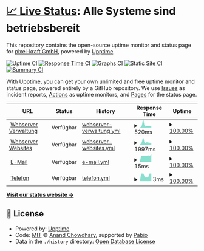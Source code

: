 # [📈 Live Status](https://status.pixel-kraft.de): <!--live status--> **Alle Systeme sind betriebsbereit**

This repository contains the open-source uptime monitor and status page for [pixel-kraft GmbH](https://pixel-kraft.de), powered by [Upptime](https://github.com/upptime/upptime).

[![Uptime CI](https://github.com/pixel-kraft/status/workflows/Uptime%20CI/badge.svg)](https://github.com/pixel-kraft/status/actions?query=workflow%3A%22Uptime+CI%22)
[![Response Time CI](https://github.com/pixel-kraft/status/workflows/Response%20Time%20CI/badge.svg)](https://github.com/pixel-kraft/status/actions?query=workflow%3A%22Response+Time+CI%22)
[![Graphs CI](https://github.com/pixel-kraft/status/workflows/Graphs%20CI/badge.svg)](https://github.com/pixel-kraft/status/actions?query=workflow%3A%22Graphs+CI%22)
[![Static Site CI](https://github.com/pixel-kraft/status/workflows/Static%20Site%20CI/badge.svg)](https://github.com/pixel-kraft/status/actions?query=workflow%3A%22Static+Site+CI%22)
[![Summary CI](https://github.com/pixel-kraft/status/workflows/Summary%20CI/badge.svg)](https://github.com/pixel-kraft/status/actions?query=workflow%3A%22Summary+CI%22)

With [Upptime](https://upptime.js.org), you can get your own unlimited and free uptime monitor and status page, powered entirely by a GitHub repository. We use [Issues](https://github.com/pixel-kraft/status/issues) as incident reports, [Actions](https://github.com/pixel-kraft/status/actions) as uptime monitors, and [Pages](https://status.pixel-kraft.de) for the status page.

<!--start: status pages-->
<!-- This summary is generated by Upptime (https://github.com/upptime/upptime) -->
<!-- Do not edit this manually, your changes will be overwritten -->
<!-- prettier-ignore -->
| URL | Status | History | Response Time | Uptime |
| --- | ------ | ------- | ------------- | ------ |
| <img alt="" src="https://icons.duckduckgo.com/ip3/server.pixel-kraft.de.ico" height="13"> [Webserver Verwaltung](https://server.pixel-kraft.de/) | Verfügbar | [webserver-verwaltung.yml](https://github.com/pixel-kraft/status/commits/HEAD/history/webserver-verwaltung.yml) | <details><summary><img alt="Response time graph" src="./graphs/webserver-verwaltung/response-time-week.png" height="20"> 520ms</summary><br><a href="https://status.pixel-kraft.de/history/webserver-verwaltung"><img alt="Response time 365" src="https://img.shields.io/endpoint?url=https%3A%2F%2Fraw.githubusercontent.com%2Fpixel-kraft%2Fstatus%2FHEAD%2Fapi%2Fwebserver-verwaltung%2Fresponse-time.json"></a><br><a href="https://status.pixel-kraft.de/history/webserver-verwaltung"><img alt="24-hour response time 284" src="https://img.shields.io/endpoint?url=https%3A%2F%2Fraw.githubusercontent.com%2Fpixel-kraft%2Fstatus%2FHEAD%2Fapi%2Fwebserver-verwaltung%2Fresponse-time-day.json"></a><br><a href="https://status.pixel-kraft.de/history/webserver-verwaltung"><img alt="7-day response time 520" src="https://img.shields.io/endpoint?url=https%3A%2F%2Fraw.githubusercontent.com%2Fpixel-kraft%2Fstatus%2FHEAD%2Fapi%2Fwebserver-verwaltung%2Fresponse-time-week.json"></a><br><a href="https://status.pixel-kraft.de/history/webserver-verwaltung"><img alt="30-day response time 380" src="https://img.shields.io/endpoint?url=https%3A%2F%2Fraw.githubusercontent.com%2Fpixel-kraft%2Fstatus%2FHEAD%2Fapi%2Fwebserver-verwaltung%2Fresponse-time-month.json"></a><br><a href="https://status.pixel-kraft.de/history/webserver-verwaltung"><img alt="1-year response time 365" src="https://img.shields.io/endpoint?url=https%3A%2F%2Fraw.githubusercontent.com%2Fpixel-kraft%2Fstatus%2FHEAD%2Fapi%2Fwebserver-verwaltung%2Fresponse-time-year.json"></a></details> | <details><summary><a href="https://status.pixel-kraft.de/history/webserver-verwaltung">100.00%</a></summary><a href="https://status.pixel-kraft.de/history/webserver-verwaltung"><img alt="All-time uptime 99.89%" src="https://img.shields.io/endpoint?url=https%3A%2F%2Fraw.githubusercontent.com%2Fpixel-kraft%2Fstatus%2FHEAD%2Fapi%2Fwebserver-verwaltung%2Fuptime.json"></a><br><a href="https://status.pixel-kraft.de/history/webserver-verwaltung"><img alt="24-hour uptime 100.00%" src="https://img.shields.io/endpoint?url=https%3A%2F%2Fraw.githubusercontent.com%2Fpixel-kraft%2Fstatus%2FHEAD%2Fapi%2Fwebserver-verwaltung%2Fuptime-day.json"></a><br><a href="https://status.pixel-kraft.de/history/webserver-verwaltung"><img alt="7-day uptime 100.00%" src="https://img.shields.io/endpoint?url=https%3A%2F%2Fraw.githubusercontent.com%2Fpixel-kraft%2Fstatus%2FHEAD%2Fapi%2Fwebserver-verwaltung%2Fuptime-week.json"></a><br><a href="https://status.pixel-kraft.de/history/webserver-verwaltung"><img alt="30-day uptime 99.89%" src="https://img.shields.io/endpoint?url=https%3A%2F%2Fraw.githubusercontent.com%2Fpixel-kraft%2Fstatus%2FHEAD%2Fapi%2Fwebserver-verwaltung%2Fuptime-month.json"></a><br><a href="https://status.pixel-kraft.de/history/webserver-verwaltung"><img alt="1-year uptime 99.89%" src="https://img.shields.io/endpoint?url=https%3A%2F%2Fraw.githubusercontent.com%2Fpixel-kraft%2Fstatus%2FHEAD%2Fapi%2Fwebserver-verwaltung%2Fuptime-year.json"></a></details>
| <img alt="" src="https://icons.duckduckgo.com/ip3/pixel-kraft.de.ico" height="13"> [Webserver Websites](https://pixel-kraft.de/) | Verfügbar | [webserver-websites.yml](https://github.com/pixel-kraft/status/commits/HEAD/history/webserver-websites.yml) | <details><summary><img alt="Response time graph" src="./graphs/webserver-websites/response-time-week.png" height="20"> 1997ms</summary><br><a href="https://status.pixel-kraft.de/history/webserver-websites"><img alt="Response time 1544" src="https://img.shields.io/endpoint?url=https%3A%2F%2Fraw.githubusercontent.com%2Fpixel-kraft%2Fstatus%2FHEAD%2Fapi%2Fwebserver-websites%2Fresponse-time.json"></a><br><a href="https://status.pixel-kraft.de/history/webserver-websites"><img alt="24-hour response time 1223" src="https://img.shields.io/endpoint?url=https%3A%2F%2Fraw.githubusercontent.com%2Fpixel-kraft%2Fstatus%2FHEAD%2Fapi%2Fwebserver-websites%2Fresponse-time-day.json"></a><br><a href="https://status.pixel-kraft.de/history/webserver-websites"><img alt="7-day response time 1997" src="https://img.shields.io/endpoint?url=https%3A%2F%2Fraw.githubusercontent.com%2Fpixel-kraft%2Fstatus%2FHEAD%2Fapi%2Fwebserver-websites%2Fresponse-time-week.json"></a><br><a href="https://status.pixel-kraft.de/history/webserver-websites"><img alt="30-day response time 1469" src="https://img.shields.io/endpoint?url=https%3A%2F%2Fraw.githubusercontent.com%2Fpixel-kraft%2Fstatus%2FHEAD%2Fapi%2Fwebserver-websites%2Fresponse-time-month.json"></a><br><a href="https://status.pixel-kraft.de/history/webserver-websites"><img alt="1-year response time 1544" src="https://img.shields.io/endpoint?url=https%3A%2F%2Fraw.githubusercontent.com%2Fpixel-kraft%2Fstatus%2FHEAD%2Fapi%2Fwebserver-websites%2Fresponse-time-year.json"></a></details> | <details><summary><a href="https://status.pixel-kraft.de/history/webserver-websites">100.00%</a></summary><a href="https://status.pixel-kraft.de/history/webserver-websites"><img alt="All-time uptime 99.89%" src="https://img.shields.io/endpoint?url=https%3A%2F%2Fraw.githubusercontent.com%2Fpixel-kraft%2Fstatus%2FHEAD%2Fapi%2Fwebserver-websites%2Fuptime.json"></a><br><a href="https://status.pixel-kraft.de/history/webserver-websites"><img alt="24-hour uptime 100.00%" src="https://img.shields.io/endpoint?url=https%3A%2F%2Fraw.githubusercontent.com%2Fpixel-kraft%2Fstatus%2FHEAD%2Fapi%2Fwebserver-websites%2Fuptime-day.json"></a><br><a href="https://status.pixel-kraft.de/history/webserver-websites"><img alt="7-day uptime 100.00%" src="https://img.shields.io/endpoint?url=https%3A%2F%2Fraw.githubusercontent.com%2Fpixel-kraft%2Fstatus%2FHEAD%2Fapi%2Fwebserver-websites%2Fuptime-week.json"></a><br><a href="https://status.pixel-kraft.de/history/webserver-websites"><img alt="30-day uptime 99.88%" src="https://img.shields.io/endpoint?url=https%3A%2F%2Fraw.githubusercontent.com%2Fpixel-kraft%2Fstatus%2FHEAD%2Fapi%2Fwebserver-websites%2Fuptime-month.json"></a><br><a href="https://status.pixel-kraft.de/history/webserver-websites"><img alt="1-year uptime 99.89%" src="https://img.shields.io/endpoint?url=https%3A%2F%2Fraw.githubusercontent.com%2Fpixel-kraft%2Fstatus%2FHEAD%2Fapi%2Fwebserver-websites%2Fuptime-year.json"></a></details>
| <img alt="" src="https://icons.duckduckgo.com/ip3/null.ico" height="13"> [E-Mail](wp1118605.mail.server-he.de) | Verfügbar | [e-mail.yml](https://github.com/pixel-kraft/status/commits/HEAD/history/e-mail.yml) | <details><summary><img alt="Response time graph" src="./graphs/e-mail/response-time-week.png" height="20"> 15ms</summary><br><a href="https://status.pixel-kraft.de/history/e-mail"><img alt="Response time 17" src="https://img.shields.io/endpoint?url=https%3A%2F%2Fraw.githubusercontent.com%2Fpixel-kraft%2Fstatus%2FHEAD%2Fapi%2Fe-mail%2Fresponse-time.json"></a><br><a href="https://status.pixel-kraft.de/history/e-mail"><img alt="24-hour response time 14" src="https://img.shields.io/endpoint?url=https%3A%2F%2Fraw.githubusercontent.com%2Fpixel-kraft%2Fstatus%2FHEAD%2Fapi%2Fe-mail%2Fresponse-time-day.json"></a><br><a href="https://status.pixel-kraft.de/history/e-mail"><img alt="7-day response time 15" src="https://img.shields.io/endpoint?url=https%3A%2F%2Fraw.githubusercontent.com%2Fpixel-kraft%2Fstatus%2FHEAD%2Fapi%2Fe-mail%2Fresponse-time-week.json"></a><br><a href="https://status.pixel-kraft.de/history/e-mail"><img alt="30-day response time 15" src="https://img.shields.io/endpoint?url=https%3A%2F%2Fraw.githubusercontent.com%2Fpixel-kraft%2Fstatus%2FHEAD%2Fapi%2Fe-mail%2Fresponse-time-month.json"></a><br><a href="https://status.pixel-kraft.de/history/e-mail"><img alt="1-year response time 17" src="https://img.shields.io/endpoint?url=https%3A%2F%2Fraw.githubusercontent.com%2Fpixel-kraft%2Fstatus%2FHEAD%2Fapi%2Fe-mail%2Fresponse-time-year.json"></a></details> | <details><summary><a href="https://status.pixel-kraft.de/history/e-mail">100.00%</a></summary><a href="https://status.pixel-kraft.de/history/e-mail"><img alt="All-time uptime 100.00%" src="https://img.shields.io/endpoint?url=https%3A%2F%2Fraw.githubusercontent.com%2Fpixel-kraft%2Fstatus%2FHEAD%2Fapi%2Fe-mail%2Fuptime.json"></a><br><a href="https://status.pixel-kraft.de/history/e-mail"><img alt="24-hour uptime 100.00%" src="https://img.shields.io/endpoint?url=https%3A%2F%2Fraw.githubusercontent.com%2Fpixel-kraft%2Fstatus%2FHEAD%2Fapi%2Fe-mail%2Fuptime-day.json"></a><br><a href="https://status.pixel-kraft.de/history/e-mail"><img alt="7-day uptime 100.00%" src="https://img.shields.io/endpoint?url=https%3A%2F%2Fraw.githubusercontent.com%2Fpixel-kraft%2Fstatus%2FHEAD%2Fapi%2Fe-mail%2Fuptime-week.json"></a><br><a href="https://status.pixel-kraft.de/history/e-mail"><img alt="30-day uptime 100.00%" src="https://img.shields.io/endpoint?url=https%3A%2F%2Fraw.githubusercontent.com%2Fpixel-kraft%2Fstatus%2FHEAD%2Fapi%2Fe-mail%2Fuptime-month.json"></a><br><a href="https://status.pixel-kraft.de/history/e-mail"><img alt="1-year uptime 100.00%" src="https://img.shields.io/endpoint?url=https%3A%2F%2Fraw.githubusercontent.com%2Fpixel-kraft%2Fstatus%2FHEAD%2Fapi%2Fe-mail%2Fuptime-year.json"></a></details>
| <img alt="" src="https://icons.duckduckgo.com/ip3/null.ico" height="13"> [Telefon](xkraftx.dyndns.org) | Verfügbar | [telefon.yml](https://github.com/pixel-kraft/status/commits/HEAD/history/telefon.yml) | <details><summary><img alt="Response time graph" src="./graphs/telefon/response-time-week.png" height="20"> 3ms</summary><br><a href="https://status.pixel-kraft.de/history/telefon"><img alt="Response time 6" src="https://img.shields.io/endpoint?url=https%3A%2F%2Fraw.githubusercontent.com%2Fpixel-kraft%2Fstatus%2FHEAD%2Fapi%2Ftelefon%2Fresponse-time.json"></a><br><a href="https://status.pixel-kraft.de/history/telefon"><img alt="24-hour response time 3" src="https://img.shields.io/endpoint?url=https%3A%2F%2Fraw.githubusercontent.com%2Fpixel-kraft%2Fstatus%2FHEAD%2Fapi%2Ftelefon%2Fresponse-time-day.json"></a><br><a href="https://status.pixel-kraft.de/history/telefon"><img alt="7-day response time 3" src="https://img.shields.io/endpoint?url=https%3A%2F%2Fraw.githubusercontent.com%2Fpixel-kraft%2Fstatus%2FHEAD%2Fapi%2Ftelefon%2Fresponse-time-week.json"></a><br><a href="https://status.pixel-kraft.de/history/telefon"><img alt="30-day response time 2" src="https://img.shields.io/endpoint?url=https%3A%2F%2Fraw.githubusercontent.com%2Fpixel-kraft%2Fstatus%2FHEAD%2Fapi%2Ftelefon%2Fresponse-time-month.json"></a><br><a href="https://status.pixel-kraft.de/history/telefon"><img alt="1-year response time 6" src="https://img.shields.io/endpoint?url=https%3A%2F%2Fraw.githubusercontent.com%2Fpixel-kraft%2Fstatus%2FHEAD%2Fapi%2Ftelefon%2Fresponse-time-year.json"></a></details> | <details><summary><a href="https://status.pixel-kraft.de/history/telefon">100.00%</a></summary><a href="https://status.pixel-kraft.de/history/telefon"><img alt="All-time uptime 99.93%" src="https://img.shields.io/endpoint?url=https%3A%2F%2Fraw.githubusercontent.com%2Fpixel-kraft%2Fstatus%2FHEAD%2Fapi%2Ftelefon%2Fuptime.json"></a><br><a href="https://status.pixel-kraft.de/history/telefon"><img alt="24-hour uptime 100.00%" src="https://img.shields.io/endpoint?url=https%3A%2F%2Fraw.githubusercontent.com%2Fpixel-kraft%2Fstatus%2FHEAD%2Fapi%2Ftelefon%2Fuptime-day.json"></a><br><a href="https://status.pixel-kraft.de/history/telefon"><img alt="7-day uptime 100.00%" src="https://img.shields.io/endpoint?url=https%3A%2F%2Fraw.githubusercontent.com%2Fpixel-kraft%2Fstatus%2FHEAD%2Fapi%2Ftelefon%2Fuptime-week.json"></a><br><a href="https://status.pixel-kraft.de/history/telefon"><img alt="30-day uptime 99.94%" src="https://img.shields.io/endpoint?url=https%3A%2F%2Fraw.githubusercontent.com%2Fpixel-kraft%2Fstatus%2FHEAD%2Fapi%2Ftelefon%2Fuptime-month.json"></a><br><a href="https://status.pixel-kraft.de/history/telefon"><img alt="1-year uptime 99.93%" src="https://img.shields.io/endpoint?url=https%3A%2F%2Fraw.githubusercontent.com%2Fpixel-kraft%2Fstatus%2FHEAD%2Fapi%2Ftelefon%2Fuptime-year.json"></a></details>

<!--end: status pages-->

[**Visit our status website →**](https://status.pixel-kraft.de)

## 📄 License

- Powered by: [Upptime](https://github.com/upptime/upptime)
- Code: [MIT](./LICENSE) © [Anand Chowdhary](https://anandchowdhary.com), supported by [Pabio](https://pabio.com)
- Data in the `./history` directory: [Open Database License](https://opendatacommons.org/licenses/odbl/1-0/)
